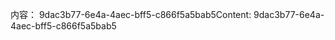 <span data-ttu-id="657e3-101">内容： 9dac3b77-6e4a-4aec-bff5-c866f5a5bab5</span><span class="sxs-lookup"><span data-stu-id="657e3-101">Content: 9dac3b77-6e4a-4aec-bff5-c866f5a5bab5</span></span>